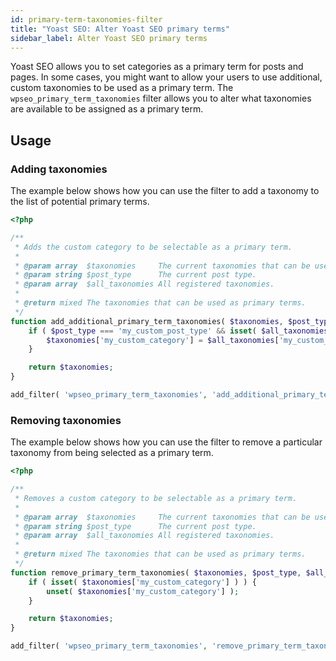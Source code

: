 ```yaml
---
id: primary-term-taxonomies-filter
title: "Yoast SEO: Alter Yoast SEO primary terms"
sidebar_label: Alter Yoast SEO primary terms
---
```

Yoast SEO allows you to set categories as a primary term for posts and pages. In some cases, you might want to allow your users to use additional, custom taxonomies to be used as a primary term.
The `wpseo_primary_term_taxonomies` filter allows you to alter what taxonomies are available to be assigned as a primary term.

## Usage
### Adding taxonomies

The example below shows how you can use the filter to add a taxonomy to the list of potential primary terms.
```php
<?php

/**
 * Adds the custom category to be selectable as a primary term.
 *
 * @param array  $taxonomies     The current taxonomies that can be used as a primary term.
 * @param string $post_type      The current post type.
 * @param array  $all_taxonomies All registered taxonomies.
 *
 * @return mixed The taxonomies that can be used as primary terms.
 */
function add_additional_primary_term_taxonomies( $taxonomies, $post_type, $all_taxonomies ) {
	if ( $post_type === 'my_custom_post_type' && isset( $all_taxonomies['my_custom_category'] ) ) {
		$taxonomies['my_custom_category'] = $all_taxonomies['my_custom_category'];
	}

	return $taxonomies;
}

add_filter( 'wpseo_primary_term_taxonomies', 'add_additional_primary_term_taxonomies', 10, 3 );
```

### Removing taxonomies

The example below shows how you can use the filter to remove a particular taxonomy from being selected as a primary term.
```php
<?php

/**
 * Removes a custom category to be selectable as a primary term.
 *
 * @param array  $taxonomies     The current taxonomies that can be used as a primary term.
 * @param string $post_type      The current post type.
 * @param array  $all_taxonomies All registered taxonomies.
 *
 * @return mixed The taxonomies that can be used as primary terms.
 */
function remove_primary_term_taxonomies( $taxonomies, $post_type, $all_taxonomies ) {
	if ( isset( $taxonomies['my_custom_category'] ) ) {
		unset( $taxonomies['my_custom_category'] );
	}

	return $taxonomies;
}

add_filter( 'wpseo_primary_term_taxonomies', 'remove_primary_term_taxonomies', 11, 3 );
```
